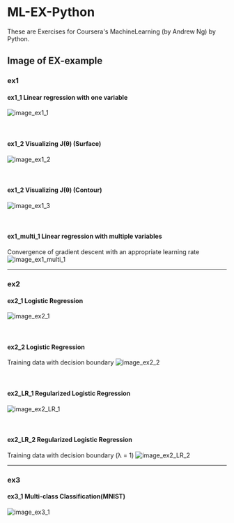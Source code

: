 # ML-EX-Python
These are Exercises for Coursera's MachineLearning (by Andrew Ng) by Python.

## Image of EX-example



### ex1
#### ex1_1 Linear regression with one variable
![image_ex1_1](https://github.com/X-21/ML-EX-Python/blob/master/doc/image/ex1_1.png)
</br>
</br>
</br>
#### ex1_2 Visualizing J(θ) (Surface)  
![image_ex1_2](https://github.com/X-21/ML-EX-Python/blob/master/doc/image/ex1_2.png)
</br>
</br>
</br>
#### ex1_2 Visualizing J(θ) (Contour)
![image_ex1_3](https://github.com/X-21/ML-EX-Python/blob/master/doc/image/ex1_3.png)
</br>
</br>
</br>
#### ex1_multi_1 Linear regression with multiple variables
Convergence of gradient descent with an appropriate learning rate
![image_ex1_multi_1](https://github.com/X-21/ML-EX-Python/blob/master/doc/image/ex1_multi_1.png)
 
---
### ex2
#### ex2_1 Logistic Regression
![image_ex2_1](https://github.com/X-21/ML-EX-Python/blob/master/doc/image/ex2_1.png)
</br>
</br>
</br>
#### ex2_2 Logistic Regression
Training data with decision boundary
![image_ex2_2](https://github.com/X-21/ML-EX-Python/blob/master/doc/image/ex2_2.png)
</br>
</br>
</br>
#### ex2_LR_1 Regularized Logistic Regression
![image_ex2_LR_1](https://github.com/X-21/ML-EX-Python/blob/master/doc/image/ex2_LR_1.png)
</br>
</br>
</br>
#### ex2_LR_2 Regularized Logistic Regression
Training data with decision boundary (λ = 1)
![image_ex2_LR_2](https://github.com/X-21/ML-EX-Python/blob/master/doc/image/ex2_LR_2.png)
 
---
### ex3
#### ex3_1 Multi-class Classification(MNIST)
![image_ex3_1](https://github.com/X-21/ML-EX-Python/blob/master/doc/image/ex3_1.png)
</br>
